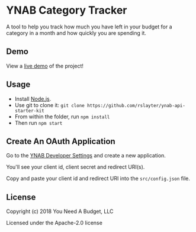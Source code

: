 # YNAB Category Tracker

A tool to help you track how much you have left in your budget for a category in a month and how quickly you are spending it.

## Demo

View a [live demo](https://rslayter.github.io/ynab-api-starter-kit/) of the project!

## Usage

* Install [Node.js](https://nodejs.org/).
* Use git to clone it: `git clone https://github.com/rslayter/ynab-api-starter-kit`
* From within the folder, run `npm install`
* Then run `npm start`

## Create An OAuth Application

Go to the [YNAB Developer Settings](https://app.youneedabudget.com/settings/developer)
and create a new application.

You'll see your client id, client secret and redirect URI(s).

Copy and paste your client id and redirect URI into the `src/config.json` file.

## License

Copyright (c) 2018 You Need A Budget, LLC

Licensed under the Apache-2.0 license
